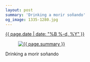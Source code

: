 ```yaml
---
layout: post
summary: 'Drinking a morir soñando'
og_image: 1335-1280.jpg
---
```


<div class="post">
 <time>
  <a href="/1335">
   {{ page.date | date: "%B %-d, %Y" }}
  </a>
 </time>
 <a href="/1335">
  <figure data-taken="4/24/2021">
   <img alt="{{ page.summary }}" sizes="(min-width: 700px) 50vw, calc(100vw - 2rem)" src="{{ site.assets_url }}/1335-640.jpg" srcset="{{ site.assets_url }}/1335-320.jpg 320w, {{ site.assets_url }}/1335-640.jpg 640w, {{ site.assets_url }}/1335-960.jpg 960w, {{ site.assets_url }}/1335-1280.jpg 1280w"/>
  </figure>
 </a>
 <span>
  Drinking a morir soñando
 </span>
</div>
